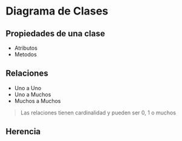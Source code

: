 # Diagrama de Clases

## Propiedades de una clase

* Atributos
* Metodos

## Relaciones

* Uno a Uno
* Uno a Muchos
* Muchos a Muchos

> Las relaciones tienen cardinalidad y pueden ser 0, 1 o muchos

## Herencia
